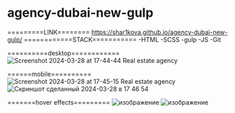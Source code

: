 ﻿# agency-dubai-new-gulp
=========LINK========
https://shar1kova.github.io/agency-dubai-new-gulp/
============STACK===========
-HTML
-SCSS
-gulp
-JS
-Git

==========desktop============
![Screenshot 2024-03-28 at 17-44-44 Real estate agency](https://github.com/shar1kova/agency-dubai-new-gulp/assets/132005538/26d9e82d-088c-4804-b507-491f64a43f16)

======mobile==========
![Screenshot 2024-03-28 at 17-45-15 Real estate agency](https://github.com/shar1kova/agency-dubai-new-gulp/assets/132005538/4d676c2c-b667-413d-8cbb-fc9493a8ccf1)
![Скриншот сделанный 2024-03-28 в 17 46 54](https://github.com/shar1kova/agency-dubai-new-gulp/assets/132005538/69167ae8-659e-4979-ae72-c0c57ab9d3c4)


=======hover effects=========
![изображение](https://github.com/shar1kova/agency-dubai-new-gulp/assets/132005538/2c16d1a8-7182-4599-9702-ee228d2cc4cd)
![изображение](https://github.com/shar1kova/agency-dubai-new-gulp/assets/132005538/564af753-c529-4e8c-8b9f-7701636fb2f8)

